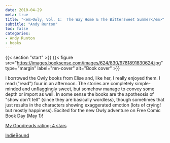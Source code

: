 ```yaml
---
date: 2010-04-29
meta: true
title: "<em>Owly, Vol. 1:  The Way Home & The Bittersweet Summer</em>"
subtitle: "Andy Runton"
toc: false
categories:
- Andy Runton
- books
---
```


{{< section "start" >}}
{{< figure src="https://images.booksense.com/images/624/830/9781891830624.jpg" type="margin" label="mn-cover" alt="Book cover" >}}

I borrowed the Owly books from Elise and, like her, I really enjoyed them. I read ("read") four in an afternoon. The stories are completely simple-minded and unflaggingly sweet, but somehow manage to convey some depth or import as well. In some sense the books are the apotheosis of "show don't tell" (since they are basically wordless), though sometimes that just results in the characters showing exaggerated emotion (lots of crying! but mostly happiness). Excited for the new Owly adventure on Free Comic Book Day (May 1)!

[My Goodreads rating: 4 stars](https://www.goodreads.com/review/show/100671632)  

[IndieBound](https://www.indiebound.org/book/9781891830624)
